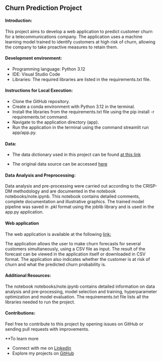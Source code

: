 ## Churn Prediction Project
#### Introduction:

This project aims to develop a web application to predict customer churn for a telecommunications company. The application uses a machine learning model trained to identify customers at high risk of churn, allowing the company to take proactive measures to retain them.

#### Development environment:

* Programming language: Python 3.12
* IDE: Visual Studio Code
* Libraries:
The required libraries are listed in the requirements.txt file.
#### Instructions for Local Execution:

* Clone the GitHub repository.
* Create a conda environment with Python 3.12 in the terminal.
* Install the libraries from the requirements.txt file using the pip install -r requirements.txt command.
* Navigate to the application directory (app).
* Run the application in the terminal using the command streamlit run app/app.py.
#### Data:

* The data dictionary used in this project can be found [at this link](https://www.kaggle.com/datasets/yeanzc/telco-customer-churn-ibm-dataset)

* The original data source can be accessed [here](https://community.ibm.com/community/user/businessanalytics/blogs/steven-macko/2019/07/11/telco-customer-churn-1113)

#### Data Analysis and Preprocessing:

Data analysis and pre-processing were carried out according to the CRISP-DM methodology and are documented in the notebook notebooks/note.ipynb. This notebook contains detailed comments, complete documentation and illustrative graphics. The trained model pipeline was saved in .pkl format using the joblib library and is used in the app.py application.

#### Web application

The web application is available at the following [link:](https://churnpredictor-oeqzx8kgmnsfbe9rtxernq.streamlit.app)

The application allows the user to make churn forecasts for several customers simultaneously, using a CSV file as input. The result of the forecast can be viewed in the application itself or downloaded in CSV format. The application also indicates whether the customer is at risk of churn and what the predicted churn probability is.

#### Additional Resources:

The notebook notebooks/note.ipynb contains detailed information on data analysis and pre-processing, model selection and training, hyperparameter optimization and model evaluation.
The requirements.txt file lists all the libraries needed to run the project.

#### Contributions:

Feel free to contribute to this project by opening issues on GitHub or sending pull requests with improvements.

**To learn more

* Connect with me on [LinkedIn](https://www.linkedin.com/in/daniel-braga-reis-725aa012a/)
* Explore my projects on [GitHub](https://github.com/Danielbrgs?tab=repositories)
